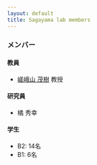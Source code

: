```yaml
---
layout: default
title: Sagayama lab members
---
```


### メンバー

#### 教員
+ [嵯峨山 茂樹](http://hil.t.u-tokyo.ac.jp/~sagayama) 教授

#### 研究員
+ 橘 秀幸

#### 学生

+ B2: 14名
+ B1: 6名

